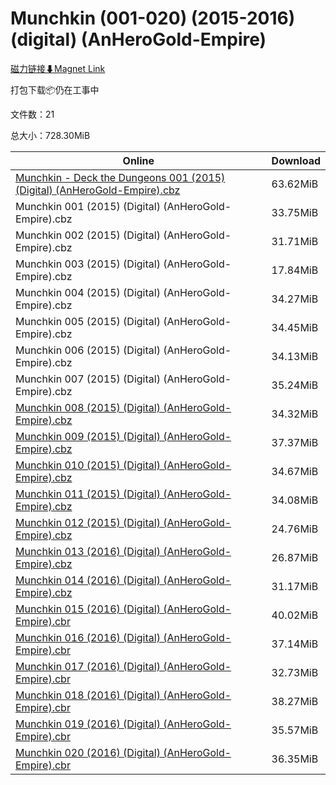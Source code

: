 # Munchkin (001-020) (2015-2016) (digital) (AnHeroGold-Empire)

[磁力链接⬇Magnet Link](magnet:?xt=urn:btih:648c93f9ee4f58403c93c4d18bdb5eed90ae4ba0&dn=Munchkin%20%28001-020%29%20%282015-2016%29%20%28digital%29%20%28AnHeroGold-Empire%29)

打包下载📦仍在工事中

文件数：21

总大小：728.30MiB

Online | Download
--- | ---
[Munchkin - Deck the Dungeons 001 (2015) (Digital) (AnHeroGold-Empire).cbz](https://github.com/alicewish/markdown/blob/master/comic/Munchkin-Deck-Dungeons-001-2015-Digital-AnHeroGold-Empire-cbz.md) | 63.62MiB
Munchkin 001 (2015) (Digital) (AnHeroGold-Empire).cbz | 33.75MiB
Munchkin 002 (2015) (Digital) (AnHeroGold-Empire).cbz | 31.71MiB
Munchkin 003 (2015) (Digital) (AnHeroGold-Empire).cbz | 17.84MiB
Munchkin 004 (2015) (Digital) (AnHeroGold-Empire).cbz | 34.27MiB
Munchkin 005 (2015) (Digital) (AnHeroGold-Empire).cbz | 34.45MiB
Munchkin 006 (2015) (Digital) (AnHeroGold-Empire).cbz | 34.13MiB
Munchkin 007 (2015) (Digital) (AnHeroGold-Empire).cbz | 35.24MiB
[Munchkin 008 (2015) (Digital) (AnHeroGold-Empire).cbz](https://github.com/alicewish/markdown/blob/master/comic/Munchkin-008-2015-Digital-AnHeroGold-Empire-cbz.md) | 34.32MiB
[Munchkin 009 (2015) (Digital) (AnHeroGold-Empire).cbz](https://github.com/alicewish/markdown/blob/master/comic/Munchkin-009-2015-Digital-AnHeroGold-Empire-cbz.md) | 37.37MiB
[Munchkin 010 (2015) (Digital) (AnHeroGold-Empire).cbz](https://github.com/alicewish/markdown/blob/master/comic/Munchkin-010-2015-Digital-AnHeroGold-Empire-cbz.md) | 34.67MiB
[Munchkin 011 (2015) (Digital) (AnHeroGold-Empire).cbz](https://github.com/alicewish/markdown/blob/master/comic/Munchkin-011-2015-Digital-AnHeroGold-Empire-cbz.md) | 34.08MiB
[Munchkin 012 (2015) (Digital) (AnHeroGold-Empire).cbz](https://github.com/alicewish/markdown/blob/master/comic/Munchkin-012-2015-Digital-AnHeroGold-Empire-cbz.md) | 24.76MiB
[Munchkin 013 (2016) (Digital) (AnHeroGold-Empire).cbz](https://github.com/alicewish/markdown/blob/master/comic/Munchkin-013-2016-Digital-AnHeroGold-Empire-cbz.md) | 26.87MiB
[Munchkin 014 (2016) (Digital) (AnHeroGold-Empire).cbz](https://github.com/alicewish/markdown/blob/master/comic/Munchkin-014-2016-Digital-AnHeroGold-Empire-cbz.md) | 31.17MiB
[Munchkin 015 (2016) (Digital) (AnHeroGold-Empire).cbr](https://github.com/alicewish/markdown/blob/master/comic/Munchkin-015-2016-Digital-AnHeroGold-Empire-cbr.md) | 40.02MiB
[Munchkin 016 (2016) (Digital) (AnHeroGold-Empire).cbr](https://github.com/alicewish/markdown/blob/master/comic/Munchkin-016-2016-Digital-AnHeroGold-Empire-cbr.md) | 37.14MiB
[Munchkin 017 (2016) (Digital) (AnHeroGold-Empire).cbr](https://github.com/alicewish/markdown/blob/master/comic/Munchkin-017-2016-Digital-AnHeroGold-Empire-cbr.md) | 32.73MiB
[Munchkin 018 (2016) (Digital) (AnHeroGold-Empire).cbr](https://github.com/alicewish/markdown/blob/master/comic/Munchkin-018-2016-Digital-AnHeroGold-Empire-cbr.md) | 38.27MiB
[Munchkin 019 (2016) (Digital) (AnHeroGold-Empire).cbr](https://github.com/alicewish/markdown/blob/master/comic/Munchkin-019-2016-Digital-AnHeroGold-Empire-cbr.md) | 35.57MiB
[Munchkin 020 (2016) (Digital) (AnHeroGold-Empire).cbr](https://github.com/alicewish/markdown/blob/master/comic/Munchkin-020-2016-Digital-AnHeroGold-Empire-cbr.md) | 36.35MiB